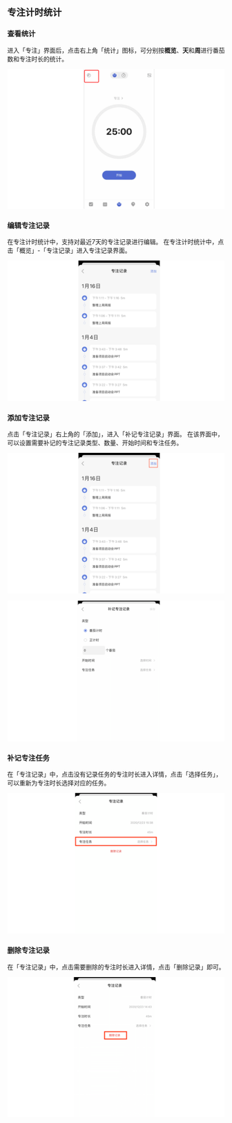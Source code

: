 ## 专注计时统计

### 查看统计

进入「专注」界面后，点击右上角「统计」图标，可分别按**概览**、**天**和**周**进行番茄数和专注时长的统计。

![](../../images/ios/94.png)

### 编辑专注记录

在专注计时统计中，支持对最近7天的专注记录进行编辑。
在专注计时统计中，点击「概览」-「专注记录」进入专注记录界面。

![](../../images/ios/138.png)

### 添加专注记录

点击「专注记录」右上角的「添加」，进入「补记专注记录」界面。
在该界面中，可以设置需要补记的专注记录类型、数量、开始时间和专注任务。

![](../../images/ios/142.png)

![](../../images/ios/141.png)

### 补记专注任务

在「专注记录」中，点击没有记录任务的专注时长进入详情，点击「选择任务」，可以重新为专注时长选择对应的任务。

![](../../images/ios/140.png)

### 删除专注记录

在「专注记录」中，点击需要删除的专注时长进入详情，点击「删除记录」即可。

![](../../images/ios/139.png)